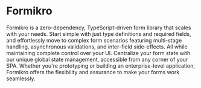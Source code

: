 # Formikro

Formikro is a zero-dependency, TypeScript-driven form library that scales with your needs. Start simple with just type definitions and required fields, and effortlessly move to complex form scenarios featuring multi-stage handling, asynchronous validations, and inter-field side-effects. All while maintaining complete control over your UI. Centralize your form state with our unique global state management, accessible from any corner of your SPA. Whether you're prototyping or building an enterprise-level application, Formikro offers the flexibility and assurance to make your forms work seamlessly.
